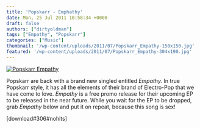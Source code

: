 ```yaml
---
title: 'Popskarr - Emphathy'
date: Mon, 25 Jul 2011 10:58:34 +0000
draft: false
authors: ["dirtyoldman"]
tags: ["Empathy", "Popskarr"]
categories: ["Music"]
thumbnail: '/wp-content/uploads/2011/07/Popskarr_Empathy-150x150.jpg'
featured: '/wp-content/uploads/2011/07/Popskarr_Empathy-304x190.jpg'
---
```


[![](/wp-content/uploads/2011/07/Popskarr_Empathy.jpg "Popskarr Empathy")](/2011/07/25/popskarr-emphathy/popskarr_empathy/)

Popskarr are back with a brand new singled entitled _Empathy._ In true Popskarr style, it has all the elements of their brand of Electro-Pop that we have come to love. _Empathy_ is a free promo release for their upcoming EP to be released in the near future. While you wait for the EP to be dropped, grab _Empathy_ below and put it on repeat, because this song is sex!

\[download#306#nohits\]

